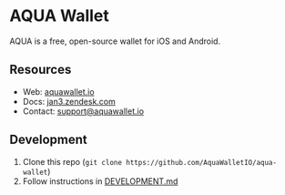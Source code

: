 # AQUA Wallet

AQUA is a free, open-source wallet for iOS and Android.

## Resources
- Web: [aquawallet.io](https://aquawallet.io)
- Docs: [jan3.zendesk.com](https://jan3.zendesk.com/hc/en-us)
- Contact: [support@aquawallet.io](mailto:support@aquawallet.io)

## Development
1) Clone this repo (`git clone https://github.com/AquaWalletIO/aqua-wallet`)
2) Follow instructions in [DEVELOPMENT.md](https://github.com/AquaWalletIO/aqua-wallet/blob/main/DEVELOPMENT.md)